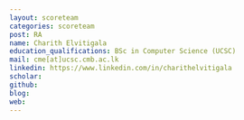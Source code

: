 ```yaml
---
layout: scoreteam
categories: scoreteam 
post: RA
name: Charith Elvitigala
education_qualifications: BSc in Computer Science (UCSC)
mail: cme[at]ucsc.cmb.ac.lk
linkedin: https://www.linkedin.com/in/charithelvitigala
scholar: 
github: 
blog:
web:
---
```

